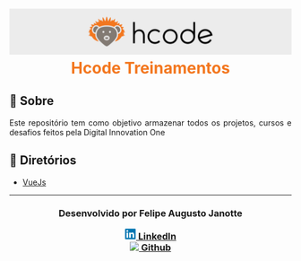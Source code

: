 <h1 align="center">
  <img src="./hcode-logo.svg"><br>
  <a href="https://hcode.com.br/" target="_blank" style="text-decoration:none;color:#F3771F;">Hcode Treinamentos</a>
</h1>

## 💬 Sobre

<p align="justify">Este repositório tem como objetivo armazenar todos os projetos, cursos e desafios feitos pela Digital Innovation One</p>

## 📁 Diretórios

* [VueJs](./vuejs)

---

<h3 align="center">

  Desenvolvido por Felipe Augusto Janotte

  <a href="https://linkedin.com/in/felipe-augusto-janotte-662626195/" style>
    <img src="https://raw.githubusercontent.com/devicons/devicon/master/icons/linkedin/linkedin-original.svg" width="20">
      LinkedIn
  </a><br>
  <a href="https://github.com/FelipeJanotte">
    <img src="https://github.githubassets.com/images/icons/emoji/octocat.png" width="20">
      Github
  </a>

</h3>
